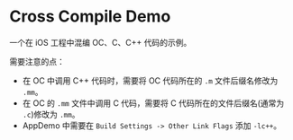 # Cross Compile Demo

一个在 iOS 工程中混编 OC、C、C++ 代码的示例。

需要注意的点：

- 在 OC 中调用 C++ 代码时，需要将 OC 代码所在的 `.m` 文件后缀名修改为 `.mm`。
- 在 OC 的 `.mm` 文件中调用 C 代码，需要将 C 代码所在的文件后缀名(通常为 `.c`)修改为 `.mm`。
- AppDemo 中需要在 `Build Settings -> Other Link Flags` 添加 `-lc++`。